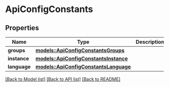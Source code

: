 # ApiConfigConstants

## Properties

Name | Type | Description | Notes
------------ | ------------- | ------------- | -------------
**groups** | [**models::ApiConfigConstantsGroups**](APIConfigConstants_GROUPS.md) |  | 
**instance** | [**models::ApiConfigConstantsInstance**](APIConfigConstants_INSTANCE.md) |  | 
**language** | [**models::ApiConfigConstantsLanguage**](APIConfigConstants_LANGUAGE.md) |  | 

[[Back to Model list]](../README.md#documentation-for-models) [[Back to API list]](../README.md#documentation-for-api-endpoints) [[Back to README]](../README.md)


